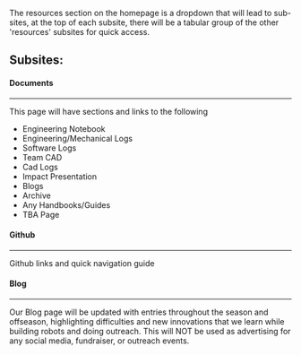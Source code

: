 The resources section on the homepage is a dropdown that will lead to sub-sites, at the top of each subsite, there will be a tabular group of the other 'resources' subsites for quick access.

## Subsites:

#### Documents
___
This page will have sections and links to the following
* Engineering Notebook
* Engineering/Mechanical Logs
* Software Logs
* Team CAD
* Cad Logs
* Impact Presentation
* Blogs
* Archive
* Any Handbooks/Guides
* TBA Page

#### Github
___
Github links and quick navigation guide

#### Blog
___
Our Blog page will be updated with entries throughout the season and offseason, highlighting difficulties and new innovations that we learn while building robots and doing outreach. This will NOT be used as advertising for any social media, fundraiser, or outreach events.